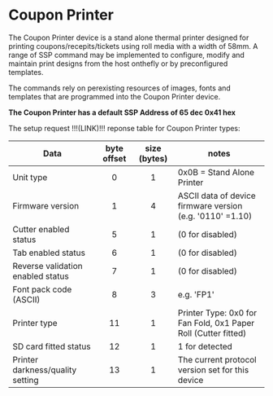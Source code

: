 # Coupon Printer

The Coupon Printer device is a stand alone thermal printer designed for printing coupons/recepits/tickets
using roll media with a width of 58mm. A range of SSP command may be implemented to configure, modify
and maintain print designs from the host on­the­fly or by pre­configured templates.

The commands rely on per­existing resources of images, fonts and templates that are programmed into the
Coupon Printer device.

**The Coupon Printer has a default SSP Address of 65 dec 0x41 hex**

The setup request !!!(LINK)!!! reponse table for Coupon Printer types:

|Data|byte offset|size (bytes)|notes|
|---|:---:|:---:|---|
| Unit type | 0 | 1 | 0x0B = Stand Alone Printer |
| Firmware version | 1 | 4 | ASCII data of device firmware version (e.g. '0110' =1.10) |
| Cutter enabled status | 5 | 1 | (0 for disabled) |
| Tab enabled status | 6 | 1 | (0 for disabled) |
| Reverse validation enabled status | 7 | 1 | (0 for disabled) |
| Font pack code (ASCII) | 8 | 3 | e.g. 'FP1' |
| Printer type | 11 | 1 | Printer Type: 0x0 for Fan Fold, 0x1 Paper Roll (Cutter fitted) |
| SD card fitted status | 12 | 1 | 1 for detected |
| Printer darkness/quality setting | 13 | 1 | The current protocol version set for this device |
